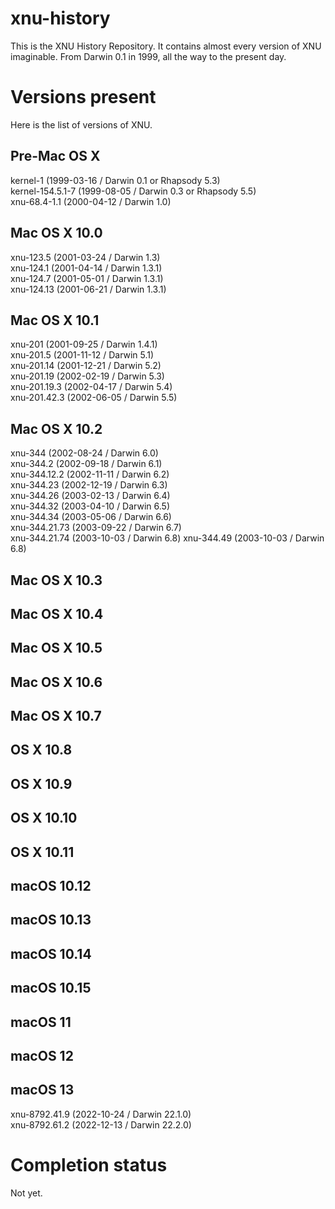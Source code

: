 # xnu-history
This is the XNU History Repository. It contains almost every version of XNU imaginable. From Darwin 0.1 in 1999, all the way to the present day.

# Versions present
Here is the list of versions of XNU.

## Pre-Mac OS X
kernel-1 (1999-03-16 / Darwin 0.1 or Rhapsody 5.3)  
kernel-154.5.1-7 (1999-08-05 / Darwin 0.3 or Rhapsody 5.5)  
xnu-68.4-1.1 (2000-04-12 / Darwin 1.0)  
## Mac OS X 10.0
xnu-123.5 (2001-03-24 / Darwin 1.3)  
xnu-124.1 (2001-04-14 / Darwin 1.3.1)  
xnu-124.7 (2001-05-01 / Darwin 1.3.1)  
xnu-124.13 (2001-06-21 / Darwin 1.3.1)  
## Mac OS X 10.1
xnu-201 (2001-09-25 / Darwin 1.4.1)  
xnu-201.5 (2001-11-12 / Darwin 5.1)  
xnu-201.14 (2001-12-21 / Darwin 5.2)  
xnu-201.19 (2002-02-19 / Darwin 5.3)  
xnu-201.19.3 (2002-04-17 / Darwin 5.4)  
xnu-201.42.3 (2002-06-05 / Darwin 5.5)  
## Mac OS X 10.2
xnu-344 (2002-08-24 / Darwin 6.0)  
xnu-344.2 (2002-09-18 / Darwin 6.1)  
xnu-344.12.2 (2002-11-11 / Darwin 6.2)  
xnu-344.23 (2002-12-19 / Darwin 6.3)  
xnu-344.26 (2003-02-13 / Darwin 6.4)  
xnu-344.32 (2003-04-10 / Darwin 6.5)  
xnu-344.34 (2003-05-06 / Darwin 6.6)  
xnu-344.21.73 (2003-09-22 / Darwin 6.7)  
xnu-344.21.74 (2003-10-03 / Darwin 6.8)
xnu-344.49 (2003-10-03 / Darwin 6.8)  
## Mac OS X 10.3
## Mac OS X 10.4
## Mac OS X 10.5
## Mac OS X 10.6
## Mac OS X 10.7
## OS X 10.8
## OS X 10.9
## OS X 10.10
## OS X 10.11
## macOS 10.12
## macOS 10.13
## macOS 10.14
## macOS 10.15
## macOS 11
## macOS 12
## macOS 13
xnu-8792.41.9 (2022-10-24 / Darwin 22.1.0)  
xnu-8792.61.2 (2022-12-13 / Darwin 22.2.0)  
# Completion status
Not yet.
